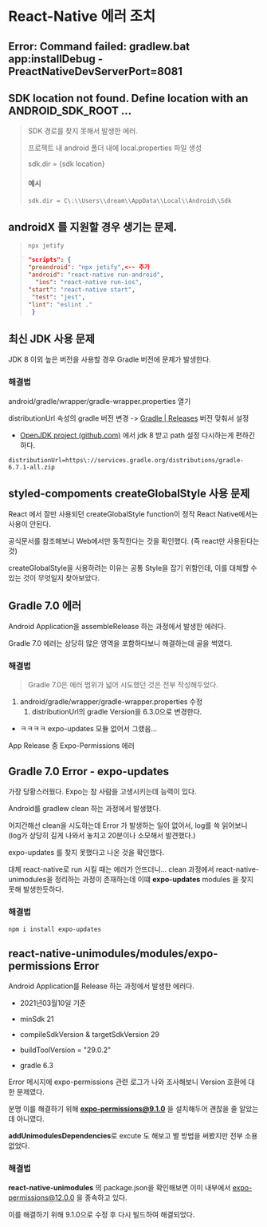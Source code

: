 # React-Native 에러 조치



## Error: Command failed: gradlew.bat app:installDebug -PreactNativeDevServerPort=8081



## SDK location not found. Define location with an ANDROID_SDK_ROOT ...

> SDK 경로를 찾지 못해서 발생한 에러.
>
> 프로젝트 내 android 폴더 내에 local.properties 파일 생성
>
> sdk.dir = {sdk location}
>
> #### 예시
>
> ```
> sdk.dir = C\:\\Users\\dream\\AppData\\Local\\Android\\Sdk
> ```



## androidX 를 지원할 경우 생기는 문제.

> ```
>npx jetify
> ```
>
> ```json
> "scripts": {
> "preandroid": "npx jetify",<-- 추가
>"android": "react-native run-android",
>   "ios": "react-native run-ios",
> "start": "react-native start",
>  "test": "jest",
> "lint": "eslint ."
>  }
> ```
> 
>



## 최신 JDK 사용 문제

JDK 8 이외 높은 버전을 사용할 경우 Gradle 버전에 문제가 발생한다.

### 해결법

android/gradle/wrapper/gradle-wrapper.properties 열기

distributionUrl 속성의 gradle 버전 변경 -> [Gradle | Releases](https://gradle.org/releases/) 버전 맞춰서 설정

- [OpenJDK project (github.com)](https://github.com/ojdkbuild/ojdkbuild) 에서 jdk 8 받고 path 설정 다시하는게 편하긴하다.

```
distributionUrl=https\://services.gradle.org/distributions/gradle-6.7.1-all.zip
```



## styled-compoments createGlobalStyle 사용 문제

React 에서 잘만 사용되던 createGlobalStyle function이 정작 React Native에서는 사용이 안된다.

공식문서를 참조해보니 Web에서만 동작한다는 것을 확인했다. (즉 react만 사용된다는 것)

createGlobalStyle을 사용하려는 이유는 공통 Style을 잡기 위함인데, 이를 대체할 수 있는 것이 무엇일지 찾아보았다.









## Gradle 7.0 에러

Android Application을 assembleRelease 하는 과정에서 발생한 에러다.

Gradle 7.0 에러는 상당히 많은 영역을 포함하다보니 해결하는데 골을 썩였다.



### 해결법

> Gradle 7.0은 에러 범위가 넓어 시도했던 것은 전부 작성해두었다.

1. android/gradle/wrapper/gradle-wrapper.properties 수정
   1. distributionUrl의 gradle Version을 6.3.0으로 변경한다.



- ㅋㅋㅋㅋ expo-updates 모듈 없어서 그랬음...

App Release 중 Expo-Permissions 에러



## Gradle 7.0 Error - expo-updates

가장 당황스러웠다. Expo는 참 사람을 고생시키는데 능력이 있다.

Android를 gradlew clean 하는 과정에서 발생했다. 

어지간해선 clean을 시도하는데 Error 가 발생하는 일이 없어서, log를 쓱 읽어보니(log가 상당히 길게 나와서 놓치고 20분이나 소모해서 발견했다.)

expo-updates 를 찾지 못했다고 나온 것을 확인했다. 

대체 react-native로 run 시킬 때는 에러가 안뜨더니... clean 과정에서 react-native-unimodules을 정리하는 과정이 존재하는데 이떄 **expo-updates** modules 을 찾지 못해 발생한듯하다.

### 해결법

```
npm i install expo-updates
```



## react-native-unimodules/modules/expo-permissions Error

Android Application를 Release 하는 과정에서 발생한 에러다.

- 2021년03월10일 기준

- minSdk 21
- compileSdkVersion & targetSdkVersion 29
- buildToolVersion = "29.0.2"
- gradle 6.3



Error 메시지에 expo-permissions 관련 로그가 나와 조사해보니 Version 호환에 대한 문제였다.

분명 이를 해결하기 위해 **expo-permissions@9.1.0** 을 설치해두어 괜찮을 줄 알았는데 아니였다.

**addUnimodulesDependencies**로 excute 도 해보고 별 방법을 써봤지만 전부 소용없었다.



### 해결법

**react-native-unimodules** 의 package.json을 확인해보면 이미 내부에서 expo-permissions@12.0.0 을 종속하고 있다.

이를 해결하기 위해 9.1.0으로 수정 후 다시 빌드하여 해결되었다.